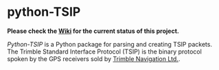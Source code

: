 python-TSIP
===========

**Please check the [Wiki](https://github.com/mjuenema/python-TSIP/wiki) for the current status of this project.**

*Python-TSIP* is a Python package for parsing and creating TSIP 
packets. The Trimble Standard Interface Protocol (TSIP) is
the binary protocol spoken by the GPS receivers sold by 
[Trimble Navigation Ltd.](http://www.trimble.com).
